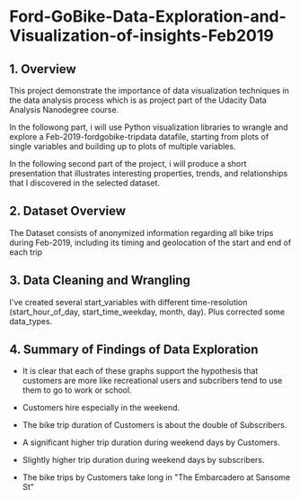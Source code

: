 # Ford-GoBike-Data-Exploration-and-Visualization-of-insights-Feb2019
## 1. Overview 
This project demonstrate the importance of data visualization techniques in the data analysis process which is as project part of the Udacity Data Analysis Nanodegree course.

In the followong part, i will use Python visualization libraries to wrangle and explore a Feb-2019-fordgobike-tripdata datafile, starting from plots of single variables and building up to plots of multiple variables.

In the following second part of the project, i will produce a short presentation that illustrates interesting properties, trends, and relationships that I discovered in the selected dataset.

## 2. Dataset Overview 
The Dataset consists of anonymized information regarding all bike trips during Feb-2019, including its timing and geolocation of the start and end of each trip

## 3. Data Cleaning and Wrangling 
I've created several start_variables with different time-resolution (start_hour_of_day, start_time_weekday, month, day). Plus corrected some data_types.

## 4. Summary of Findings of Data Exploration
* It is clear that each of these graphs support the hypothesis that customers are more like recreational users and subcribers tend to use them to go to work or school.

* Customers hire especially in the weekend.

* The bike trip duration of Customers is about the double of Subscribers.

* A significant higher trip duration during weekend days by Customers.

* Slightly higher trip duration during weekend days by subscribers.

* The bike trips by Customers take long in "The Embarcadero at Sansome St"